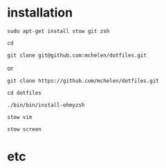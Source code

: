 # installation

    sudo apt-get install stow git zsh

    cd

    git clone git@github.com:mchelen/dotfiles.git

or

    git clone https://github.com/mchelen/dotfiles.git

    cd dotfiles

    ./bin/bin/install-ohmyzsh

    stow vim

    stow screen

# etc 
